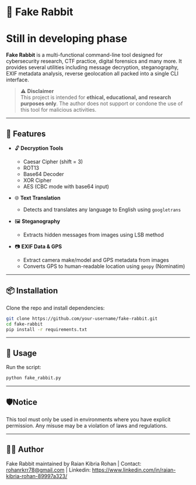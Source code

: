 # 🐰 Fake Rabbit

# Still in developing phase

**Fake Rabbit** is a multi-functional command-line tool designed for cybersecurity research, CTF practice, digital forensics and many more. It provides several utilities including message decryption, steganography, EXIF metadata analysis, reverse geolocation all packed into a single CLI interface.

> ⚠️ **Disclaimer**  
> This project is intended for **ethical, educational, and research purposes only**. The author does not support or condone the use of this tool for malicious activities.

---

## 🚀 Features

- 🔓 **Decryption Tools**
  - Caesar Cipher (shift = 3)
  - ROT13
  - Base64 Decoder
  - XOR Cipher
  - AES (CBC mode with base64 input)

- 🌐 **Text Translation**
  - Detects and translates any language to English using `googletrans`

- 🖼️ **Steganography**
  - Extracts hidden messages from images using LSB method

- 📷 **EXIF Data & GPS**
  - Extract camera make/model and GPS metadata from images
  - Converts GPS to human-readable location using `geopy` (Nominatim)

---

## 📦 Installation

Clone the repo and install dependencies:

```bash
git clone https://github.com/your-username/fake-rabbit.git
cd fake-rabbit
pip install -r requirements.txt
```
---

## 🧪 Usage

Run the script:
```bash
python fake_rabbit.py
```
---

## 🛡️Notice

This tool must only be used in environments where you have explicit permission. Any misuse may be a violation of laws and regulations.

---

## 🧑‍💻 Author

Fake Rabbit maintained by Raian Kibria Rohan | 
Contact: rohanrkrr78@gmail.com | 
Linkedin: https://www.linkedin.com/in/raian-kibria-rohan-89997a323/

